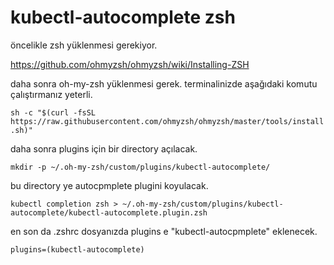 # kubectl-autocomplete zsh

öncelikle zsh yüklenmesi gerekiyor.

https://github.com/ohmyzsh/ohmyzsh/wiki/Installing-ZSH

daha sonra  oh-my-zsh yüklenmesi gerek. terminalinizde aşağıdaki komutu çalıştırmanız yeterli.

```sh -c "$(curl -fsSL https://raw.githubusercontent.com/ohmyzsh/ohmyzsh/master/tools/install.sh)"```

daha sonra plugins için bir directory açılacak.

```mkdir -p ~/.oh-my-zsh/custom/plugins/kubectl-autocomplete/```

bu directory ye autocpmplete plugini koyulacak.

```kubectl completion zsh > ~/.oh-my-zsh/custom/plugins/kubectl-autocomplete/kubectl-autocomplete.plugin.zsh```

en son da .zshrc dosyanızda plugins e "kubectl-autocpmplete" eklenecek.

```plugins=(kubectl-autocomplete)```


